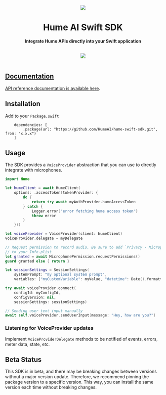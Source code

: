 <div align="center">
  <img src="https://storage.googleapis.com/hume-public-logos/hume/hume-banner.png">
  <h1>Hume AI Swift SDK</h1>

  <p>
    <strong>Integrate Hume APIs directly into your Swift application</strong>
  </p>

  <br>
  <div>
    <a href="https://buildwithfern.com/"><img src="https://img.shields.io/badge/%F0%9F%8C%BF-SDK%20generated%20by%20Fern-brightgreen">     
  </div>
  <br>
</div>

## Documentation

API reference documentation is available [here](https://dev.hume.ai/reference/).

## Installation

Add to your `Package.swift`

```
    dependencies: [
        .package(url: "https://github.com/HumeAI/hume-swift-sdk.git", from: "x.x.x")
    ]
```

## Usage

The SDK provides a `VoiceProvider` abstraction that you can use to directly integrate
with microphones. 

```swift
import Hume

let humeClient = await HumeClient(
    options: .accessToken(tokenProvider: {
        do {
            return try await myAuthProvider.humeAccessToken
        } catch {
            Logger.error("error fetching hume access token")
            throw error
        }
    }))

let voiceProvider = VoiceProvider(client: humeClient)
voiceProvider.delegate = myDelegate

// Request permission to record audio. Be sure to add `Privacy - Microphone Usage Description`
// to your Info.plist
let granted = await MicrophonePermission.requestPermissions()
guard granted else { return }

let sessionSettings = SessionSettings(
    systemPrompt: "my optional system prompt",
    variables: ["myCustomVariable": myValue, "datetime": Date().formattedForSessionSettings()])

try await voiceProvider.connect(
    configId: myConfigId,
    configVersion: nil,
    sessionSettings: sessionSettings)

// Sending user text input manually
await self.voiceProvider.sendUserInput(message: "Hey, how are you?")
```

### Listening for VoiceProvider updates
Implement `VoiceProviderDelegate` methods to be notified of events, errors, meter data, state, etc.  


## Beta Status
This SDK is in beta, and there may be breaking changes between versions without a major 
version update. Therefore, we recommend pinning the package version to a specific version. 
This way, you can install the same version each time without breaking changes.

